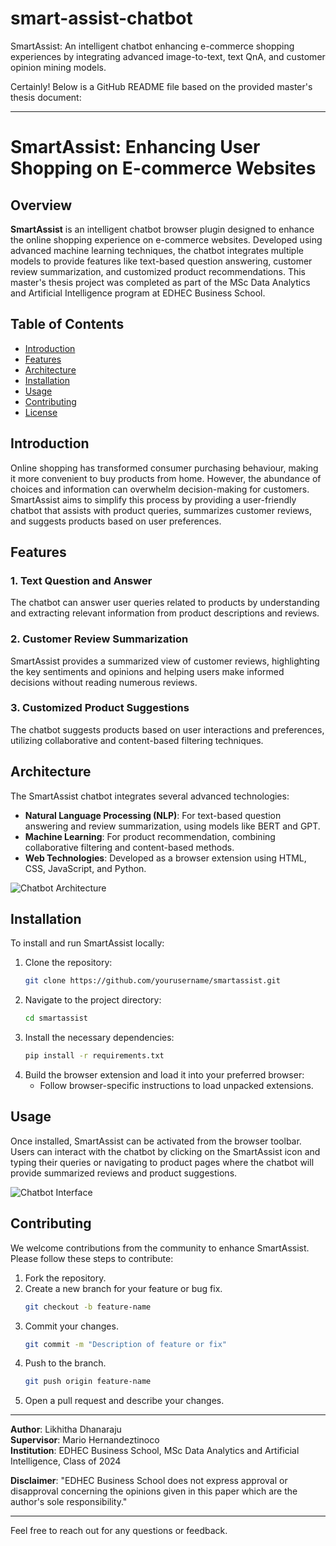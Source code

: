 # smart-assist-chatbot
SmartAssist: An intelligent chatbot enhancing e-commerce shopping experiences by integrating advanced image-to-text, text QnA, and customer opinion mining models.

Certainly! Below is a GitHub README file based on the provided master's thesis document:

---

# SmartAssist: Enhancing User Shopping on E-commerce Websites

## Overview

**SmartAssist** is an intelligent chatbot browser plugin designed to enhance the online shopping experience on e-commerce websites. Developed using advanced machine learning techniques, the chatbot integrates multiple models to provide features like text-based question answering, customer review summarization, and customized product recommendations. This master's thesis project was completed as part of the MSc Data Analytics and Artificial Intelligence program at EDHEC Business School.

## Table of Contents

- [Introduction](#introduction)
- [Features](#features)
- [Architecture](#architecture)
- [Installation](#installation)
- [Usage](#usage)
- [Contributing](#contributing)
- [License](#license)

## Introduction

Online shopping has transformed consumer purchasing behaviour, making it more convenient to buy products from home. However, the abundance of choices and information can overwhelm decision-making for customers. SmartAssist aims to simplify this process by providing a user-friendly chatbot that assists with product queries, summarizes customer reviews, and suggests products based on user preferences.

## Features

### 1. Text Question and Answer
The chatbot can answer user queries related to products by understanding and extracting relevant information from product descriptions and reviews.

### 2. Customer Review Summarization
SmartAssist provides a summarized view of customer reviews, highlighting the key sentiments and opinions and helping users make informed decisions without reading numerous reviews.

### 3. Customized Product Suggestions
The chatbot suggests products based on user interactions and preferences, utilizing collaborative and content-based filtering techniques.

## Architecture

The SmartAssist chatbot integrates several advanced technologies:

- **Natural Language Processing (NLP)**: For text-based question answering and review summarization, using models like BERT and GPT.
- **Machine Learning**: For product recommendation, combining collaborative filtering and content-based methods.
- **Web Technologies**: Developed as a browser extension using HTML, CSS, JavaScript, and Python.

![Chatbot Architecture](path_to_architecture_diagram)

## Installation

To install and run SmartAssist locally:

1. Clone the repository:
    ```bash
    git clone https://github.com/yourusername/smartassist.git
    ```
2. Navigate to the project directory:
    ```bash
    cd smartassist
    ```
3. Install the necessary dependencies:
    ```bash
    pip install -r requirements.txt
    ```
4. Build the browser extension and load it into your preferred browser:
    - Follow browser-specific instructions to load unpacked extensions.

## Usage

Once installed, SmartAssist can be activated from the browser toolbar. Users can interact with the chatbot by clicking on the SmartAssist icon and typing their queries or navigating to product pages where the chatbot will provide summarized reviews and product suggestions.

![Chatbot Interface](path_to_interface_image)

## Contributing

We welcome contributions from the community to enhance SmartAssist. Please follow these steps to contribute:

1. Fork the repository.
2. Create a new branch for your feature or bug fix.
    ```bash
    git checkout -b feature-name
    ```
3. Commit your changes.
    ```bash
    git commit -m "Description of feature or fix"
    ```
4. Push to the branch.
    ```bash
    git push origin feature-name
    ```
5. Open a pull request and describe your changes.

---

**Author**: Likhitha Dhanaraju  
**Supervisor**: Mario Hernandeztinoco  
**Institution**: EDHEC Business School, MSc Data Analytics and Artificial Intelligence, Class of 2024

**Disclaimer**: "EDHEC Business School does not express approval or disapproval concerning the opinions given in this paper which are the author's sole responsibility."

---

Feel free to reach out for any questions or feedback.
